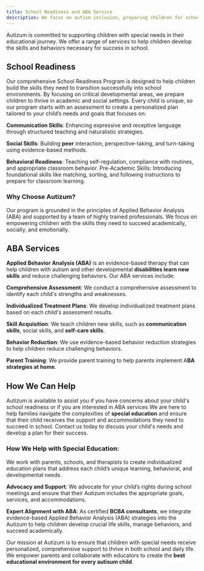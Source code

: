 ```yaml
---
title: School Readiness and ABA Service
description: We focus on autism inclusion, preparing children for school settings with customized learning strategies and best schools for autism recommendations.
---
```

Autizum is committed to supporting children with special needs in their educational journey. We offer a range of services to help children develop the skills and behaviors necessary for success in school.

## School Readiness
Our comprehensive School Readiness Program is designed to help children build the skills they need to transition successfully into school environments. By focusing on critical developmental areas, we prepare children to thrive in academic and social settings. 
Every child is unique, so our program starts with an assessment to create a personalized plan tailored to your child’s needs and goals that focuses on: 

**Communication Skills**: Enhancing expressive and receptive language through structured teaching and naturalistic strategies.

**Social Skills**: Building **peer** interaction, perspective-taking, and turn-taking using evidence-based methods.

**Behavioral Readiness**: Teaching self-regulation, compliance with routines, and appropriate classroom behavior.
Pre-Academic Skills: Introducing foundational skills like matching, sorting, and following instructions to prepare for classroom learning.


### Why Choose Autizum?
Our program is grounded in the principles of Applied Behavior Analysis (ABA) and supported by a team of highly trained professionals. We focus on empowering children with the skills they need to succeed academically, socially, and emotionally.

## ABA Services

**Applied Behavior Analysis (ABA)** is an evidence-based therapy that can help children with autism and other developmental **disabilities learn new skills** and reduce challenging behaviors. Our ABA services include:

**Comprehensive Assessment**: We conduct a comprehensive assessment to identify each child's strengths and weaknesses.

**Individualized Treatment Plans**: We develop individualized treatment plans based on each child's assessment results.

**Skill Acquisition**: We teach children new skills, such as **communication skills**, social skills, and **self-care skills**.

**Behavior Reduction**: We use evidence-based behavior reduction strategies to help children reduce challenging behaviors.

**Parent Training**: We provide parent training to help parents implement A**BA strategies at home**.


## How We Can Help

Autizum is available to assist you if you have concerns about your child's school readiness or if you are interested in ABA services
We are here to help families navigate the complexities of **special education** and ensure that their child receives the support and accommodations they need to succeed in school. 
Contact us today to discuss your child's needs and develop a plan for their success.


### How We Help with Special Education:

 We work with parents, schools, and therapists to create individualized education plans that address each child’s unique learning, behavioral, and developmental needs.

**Advocacy and Support**: We advocate for your child’s rights during school meetings and ensure that their Autizum includes the appropriate goals, services, and accommodations.

**Expert Alignment with ABA**: As certified **BCBA consultants**, we integrate evidence-based Applied Behavior Analysis (ABA) strategies into the Autizum to help children develop crucial life skills, manage behaviors, and succeed academically.

Our mission at Autizum is to ensure that children with special needs receive personalized, comprehensive support to thrive in both school and daily life. We empower parents and collaborate with educators to create the **best educational environment for every autisum child**.
 
